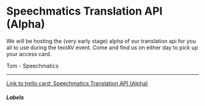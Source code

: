 # Speechmatics Translation API (Alpha)

We will be hosting the (very early stage) alpha of our translation api for you all to use during the textAV event. Come and find us on either day to pick up your access card.

Tom - Speechmatics

---

[Link to trello card: Speechmatics Translation API (Alpha)](https://trello.com/c/sXOVMpjY)

##### Labels

